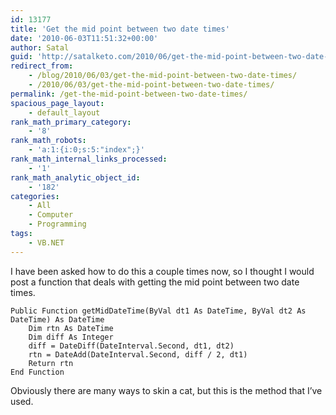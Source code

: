 ```yaml
---
id: 13177
title: 'Get the mid point between two date times'
date: '2010-06-03T11:51:32+00:00'
author: Satal
guid: 'http://satalketo.com/2010/06/get-the-mid-point-between-two-date-times/'
redirect_from:
    - /blog/2010/06/03/get-the-mid-point-between-two-date-times/
    - /2010/06/03/get-the-mid-point-between-two-date-times/
permalink: /get-the-mid-point-between-two-date-times/
spacious_page_layout:
    - default_layout
rank_math_primary_category:
    - '8'
rank_math_robots:
    - 'a:1:{i:0;s:5:"index";}'
rank_math_internal_links_processed:
    - '1'
rank_math_analytic_object_id:
    - '182'
categories:
    - All
    - Computer
    - Programming
tags:
    - VB.NET
---
```


I have been asked how to do this a couple times now, so I thought I would post a function that deals with getting the mid point between two date times.

```vbnet
Public Function getMidDateTime(ByVal dt1 As DateTime, ByVal dt2 As DateTime) As DateTime
    Dim rtn As DateTime
    Dim diff As Integer
    diff = DateDiff(DateInterval.Second, dt1, dt2)
    rtn = DateAdd(DateInterval.Second, diff / 2, dt1)
    Return rtn
End Function
```

Obviously there are many ways to skin a cat, but this is the method that I’ve used.